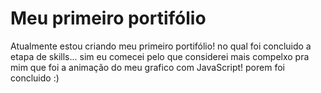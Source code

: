# Meu primeiro portifólio
Atualmente estou criando meu primeiro portifólio! no qual foi concluido a etapa de skills... sim eu comecei pelo que considerei mais compelxo pra mim que foi a animação do meu grafico com JavaScript! porem foi concluido :)
